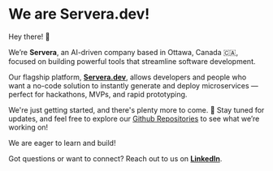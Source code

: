 # We are Servera.dev! 

Hey there! 👋

We’re **Servera**, an AI-driven company based in Ottawa, Canada 🇨🇦, focused on building powerful tools that streamline software development. 

Our flagship platform, [**Servera.dev**](https://www.servera.dev/), allows developers and people who want a no-code solution to instantly generate and deploy microservices — perfect for hackathons, MVPs, and rapid prototyping.

We're just getting started, and there's plenty more to come.
🚀 Stay tuned for updates, and feel free to explore our [Github Repositories](https://github.com/orgs/servera-dev/repositories) to see what we’re working on!

We are eager to learn and build! 

Got questions or want to connect?
Reach out to us on [**LinkedIn**](https://www.linkedin.com/company/servera-dev/).

